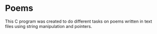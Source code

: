 # Poems
This C program was created to do different tasks on poems written in text files using string manipulation and pointers.
